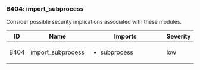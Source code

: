 ### B404: import\_subprocess

Consider possible security implications associated with these modules.

<table>
<colgroup>
<col style="width: 8%" />
<col style="width: 28%" />
<col style="width: 49%" />
<col style="width: 15%" />
</colgroup>
<thead>
<tr class="header">
<th>ID</th>
<th>Name</th>
<th>Imports</th>
<th>Severity</th>
</tr>
</thead>
<tbody>
<tr class="odd">
<td>B404</td>
<td>import_subprocess</td>
<td><ul>
<li>subprocess</li>
</ul></td>
<td>low</td>
</tr>
</tbody>
</table>
